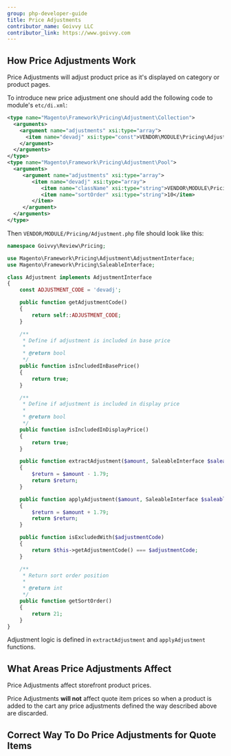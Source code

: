 ```yaml
---
group: php-developer-guide
title: Price Adjustments
contributor_name: Goivvy LLC
contributor_link: https://www.goivvy.com
---
```


## How Price Adjustments Work

Price Adjustments will adjust product price as it's displayed on category or product pages.  


To introduce new price adjustment one should add the following code to module's `etc/di.xml`:

```xml
<type name="Magento\Framework\Pricing\Adjustment\Collection">
  <arguments>
    <argument name="adjustments" xsi:type="array">
      <item name="devadj" xsi:type="const">VENDOR\MODULE\Pricing\Adjustment::ADJUSTMENT_CODE</item>
    </argument>
  </arguments>
</type>
<type name="Magento\Framework\Pricing\Adjustment\Pool">
  <arguments>
     <argument name="adjustments" xsi:type="array">
        <item name="devadj" xsi:type="array">
           <item name="className" xsi:type="string">VENDOR\MODULE\Pricing\Adjustment</item>
           <item name="sortOrder" xsi:type="string">10</item>
        </item>
     </argument>
  </arguments>
</type>
```

Then `VENDOR/MODULE/Pricing/Adjustment.php` file should look like this:

```php
namespace Goivvy\Review\Pricing;

use Magento\Framework\Pricing\Adjustment\AdjustmentInterface;
use Magento\Framework\Pricing\SaleableInterface;

class Adjustment implements AdjustmentInterface
{
    const ADJUSTMENT_CODE = 'devadj';

    public function getAdjustmentCode()
    {
        return self::ADJUSTMENT_CODE;
    }

    /**
     * Define if adjustment is included in base price
     *
     * @return bool
     */
    public function isIncludedInBasePrice()
    {
        return true;
    }

    /**
     * Define if adjustment is included in display price
     *
     * @return bool
     */
    public function isIncludedInDisplayPrice()
    {   
        return true;
    }

    public function extractAdjustment($amount, SaleableInterface $saleableItem, $context = [])
    {   
        $return = $amount - 1.79;
        return $return;
    }

    public function applyAdjustment($amount, SaleableInterface $saleableItem, $context = [])
    {   
        $return = $amount + 1.79;
        return $return;
    }

    public function isExcludedWith($adjustmentCode)
    {
        return $this->getAdjustmentCode() === $adjustmentCode;
    }

    /**
     * Return sort order position
     *
     * @return int
     */
    public function getSortOrder()
    {
        return 21;
    }
}
```

Adjustment logic is defined in `extractAdjustment` and `applyAdjustment` functions.


## What Areas Price Adjustments Affect

Price Adjustments affect storefront product prices. 

Price Adjustments **will not** affect quote item prices so when a product is added to the cart any price adjustments defined the way described above are discarded.


## Correct Way To Do Price Adjustments for Quote Items


